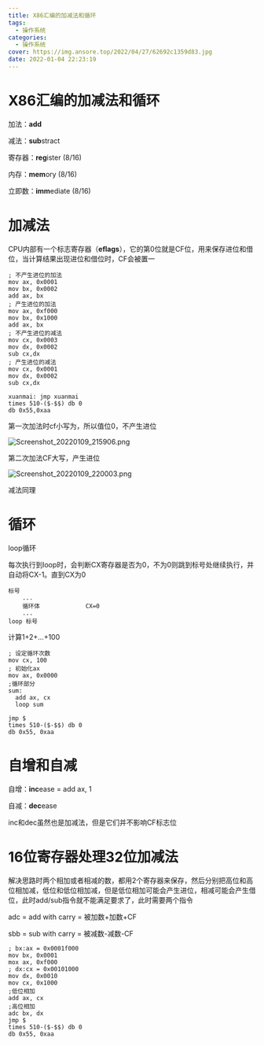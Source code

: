 ```yaml
---
title: X86汇编的加减法和循环
tags:
  - 操作系统
categories:
  - 操作系统
cover: https://img.ansore.top/2022/04/27/62692c1359d83.jpg
date: 2022-01-04 22:23:19
---
```



# X86汇编的加减法和循环

加法：**add**

减法：**sub**stract

寄存器：**reg**ister (8/16)

内存：**mem**ory (8/16)

立即数：**imm**ediate (8/16)

# 加减法

CPU内部有一个标志寄存器（**eflags**），它的第0位就是CF位，用来保存进位和借位，当计算结果出现进位和借位时，CF会被置一

```
; 不产生进位的加法
mov ax, 0x0001
mov bx, 0x0002
add ax, bx
; 产生进位的加法
mov ax, 0xf000
mov bx, 0x1000
add ax, bx
; 不产生进位的减法
mov cx, 0x0003
mov dx, 0x0002
sub cx,dx
; 产生进位的减法
mov cx, 0x0001
mov dx, 0x0002
sub cx,dx

xuanmai: jmp xuanmai
times 510-($-$$) db 0
db 0x55,0xaa
```

第一次加法时cf小写为，所以值位0，不产生进位

![Screenshot_20220109_215906.png](https://img.ansore.top/2022/05/15/6280e47a1cc90.png)

第二次加法CF大写，产生进位

![Screenshot_20220109_220003.png](https://img.ansore.top/2022/05/15/6280e47c27679.png)

减法同理

# 循环

loop循环

每次执行到loop时，会判断CX寄存器是否为0，不为0则跳到标号处继续执行，并自动将CX-1。直到CX为0

```
标号
    ...
    循环体             CX=0
    ... 
loop 标号
```

计算1+2+...+100

```
; 设定循环次数
mov cx, 100
; 初始化ax
mov ax, 0x0000
;循环部分
sum:
  add ax, cx
  loop sum

jmp $
times 510-($-$$) db 0
db 0x55, 0xaa
```

# 自增和自减

自增：**inc**ease   = add ax, 1

自减：**dec**ease  

inc和dec虽然也是加减法，但是它们并不影响CF标志位

# 16位寄存器处理32位加减法

解决思路时两个相加或者相减的数，都用2个寄存器来保存，然后分别把高位和高位相加减，低位和低位相加减，但是低位相加可能会产生进位，相减可能会产生借位，此时add/sub指令就不能满足要求了，此时需要两个指令

adc = add with carry = 被加数+加数+CF

sbb = sub with carry = 被减数-减数-CF

```
; bx:ax = 0x0001f000
mov bx, 0x0001
mox ax, 0xf000
; dx:cx = 0x00101000
mov dx, 0x0010
mov cx, 0x1000
;低位相加
add ax, cx
;高位相加
adc bx, dx
jmp $
times 510-($-$$) db 0
db 0x55, 0xaa
```
